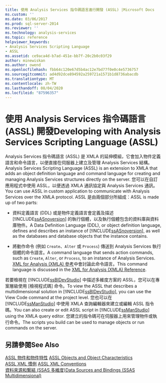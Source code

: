 ```yaml
---
title: 使用 Analysis Services 指令碼語言進行開發 (ASSL) |Microsoft Docs
ms.custom: ''
ms.date: 03/06/2017
ms.prod: sql-server-2014
ms.reviewer: ''
ms.technology: analysis-services
ms.topic: reference
helpviewer_keywords:
- Analysis Services Scripting Language
- ASSL
ms.assetid: ce9aca4d-b7ad-451e-bb7f-20c2b0c03f29
author: minewiskan
ms.author: owend
ms.openlocfilehash: fbb64c120e67d5b4ac12e7bd77f0e0c4e5736757
ms.sourcegitcommit: ad4d92dce894592a259721a1571b1d8736abacdb
ms.translationtype: MT
ms.contentlocale: zh-TW
ms.lasthandoff: 08/04/2020
ms.locfileid: "87596357"
---
```

# <a name="developing-with-analysis-services-scripting-language-assl"></a><span data-ttu-id="ac3ea-102">使用 Analysis Services 指令碼語言 (ASSL) 開發</span><span class="sxs-lookup"><span data-stu-id="ac3ea-102">Developing with Analysis Services Scripting Language (ASSL)</span></span>
  <span data-ttu-id="ac3ea-103">Analysis Services 指令碼語言 (ASSL) 是 XMLA 的延伸模組，它會加入物件定義語言和命令語言，以便直接在伺服器上建立及管理 Analysis Services 結構。</span><span class="sxs-lookup"><span data-stu-id="ac3ea-103">Analysis Services Scripting Language (ASSL) is an extension to XMLA that adds an object definition language and command language for creating and managing Analysis Services structures directly on the server.</span></span> <span data-ttu-id="ac3ea-104">您可以在自訂應用程式中使用 ASSL，以便透過 XMLA 通訊協定與 Analysis Services 通訊。</span><span class="sxs-lookup"><span data-stu-id="ac3ea-104">You can use ASSL in custom application to communicate with Analysis Services over the XMLA protocol.</span></span> <span data-ttu-id="ac3ea-105">ASSL 是由兩個部分所組成：</span><span class="sxs-lookup"><span data-stu-id="ac3ea-105">ASSL is made up of two parts:</span></span>  
  
-   <span data-ttu-id="ac3ea-106">資料定義語言 (DDL) 或是物件定義語言會定義及描述 [!INCLUDE[ssASnoversion](../../../includes/ssasnoversion-md.md)] 的執行個體，以及執行個體包含的資料庫與資料庫物件。</span><span class="sxs-lookup"><span data-stu-id="ac3ea-106">A Data Definition Language (DDL), or object definition language, defines and describes an instance of [!INCLUDE[ssASnoversion](../../../includes/ssasnoversion-md.md)], as well as the databases and database objects that the instance contains.</span></span>  
  
-   <span data-ttu-id="ac3ea-107">將動作命令 (例如 `Create`、`Alter` 或 `Process`) 傳送到 Analysis Services 執行個體的命令語言。</span><span class="sxs-lookup"><span data-stu-id="ac3ea-107">A command language that sends action commands, such as `Create`, `Alter`, or `Process`, to an instance of Analysis Services.</span></span> <span data-ttu-id="ac3ea-108">[XML for Analysis &#40;XMLA&#41; 參考](https://docs.microsoft.com/bi-reference/xmla/xml-for-analysis-xmla-reference)中會討論此命令語言。</span><span class="sxs-lookup"><span data-stu-id="ac3ea-108">This command language is discussed in the [XML for Analysis  &#40;XMLA&#41; Reference](https://docs.microsoft.com/bi-reference/xmla/xml-for-analysis-xmla-reference).</span></span>  
  
 <span data-ttu-id="ac3ea-109">若要檢視在 [!INCLUDE[ssBIDevStudio](../../../includes/ssbidevstudio-md.md)] 中描述多維度方案的 ASSL，您可以在專案層級使用 [檢視程式碼] 命令。</span><span class="sxs-lookup"><span data-stu-id="ac3ea-109">To view the ASSL that describes a multidimensional solution in [!INCLUDE[ssBIDevStudio](../../../includes/ssbidevstudio-md.md)], you can use the View Code command at the project level.</span></span> <span data-ttu-id="ac3ea-110">您也可以在 [!INCLUDE[ssManStudio](../../../includes/ssmanstudio-md.md)] 中使用 XMLA 查詢編輯器來建立或編輯 ASSL 指令碼。</span><span class="sxs-lookup"><span data-stu-id="ac3ea-110">You can also create or edit ASSL script in [!INCLUDE[ssManStudio](../../../includes/ssmanstudio-md.md)] using the XMLA query editor.</span></span> <span data-ttu-id="ac3ea-111">您建立的指令碼可在伺服器上用來管理物件或執行命令。</span><span class="sxs-lookup"><span data-stu-id="ac3ea-111">The scripts you build can be used to manage objects or run commands on the server.</span></span>  
  
## <a name="see-also"></a><span data-ttu-id="ac3ea-112">另請參閱</span><span class="sxs-lookup"><span data-stu-id="ac3ea-112">See Also</span></span>  
 <span data-ttu-id="ac3ea-113">[ASSL 物件和物件特性](assl-objects-and-object-characteristics.md) </span><span class="sxs-lookup"><span data-stu-id="ac3ea-113">[ASSL Objects and Object Characteristics](assl-objects-and-object-characteristics.md) </span></span>  
 <span data-ttu-id="ac3ea-114">[ASSL XML 慣例](assl-xml-conventions.md) </span><span class="sxs-lookup"><span data-stu-id="ac3ea-114">[ASSL XML Conventions](assl-xml-conventions.md) </span></span>  
 [<span data-ttu-id="ac3ea-115">資料來源和繫結 &#40;SSAS 多維度&#41;</span><span class="sxs-lookup"><span data-stu-id="ac3ea-115">Data Sources and Bindings &#40;SSAS Multidimensional&#41;</span></span>](../data-sources-and-bindings-ssas-multidimensional.md)  
  
  

